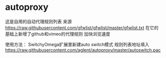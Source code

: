 # autoproxy

这是自用的自动代理规则列表
来源 https://raw.githubusercontent.com/gfwlist/gfwlist/master/gfwlist.txt
在它的基础上新增了github和vimeo的代理规则 加快浏览速度

使用方法：
SwitchyOmega扩展里新建auto switch模式 规则列表地址填入
https://raw.githubusercontent.com/aglent/autoproxy/master/autoswitch.pac

